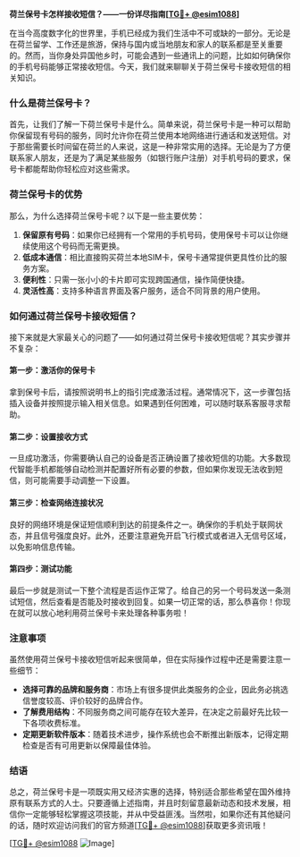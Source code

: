 **荷兰保号卡怎样接收短信？——一份详尽指南[[TG💪+ @esim1088](https://t.me/s/esim1088)]**

在当今高度数字化的世界里，手机已经成为我们生活中不可或缺的一部分。无论是在荷兰留学、工作还是旅游，保持与国内或当地朋友和家人的联系都是至关重要的。然而，当你身处异国他乡时，可能会遇到一些通讯上的问题，比如如何确保你的手机号码能够正常接收短信。今天，我们就来聊聊关于荷兰保号卡接收短信的相关知识。

### 什么是荷兰保号卡？

首先，让我们了解一下荷兰保号卡是什么。简单来说，荷兰保号卡是一种可以帮助你保留现有号码的服务，同时允许你在荷兰使用本地网络进行通话和发送短信。对于那些需要长时间留在荷兰的人来说，这是一种非常实用的选择。无论是为了方便联系家人朋友，还是为了满足某些服务（如银行账户注册）对手机号码的要求，保号卡都能帮助你轻松应对这些需求。

### 荷兰保号卡的优势

那么，为什么选择荷兰保号卡呢？以下是一些主要优势：

1. **保留原有号码**：如果你已经拥有一个常用的手机号码，使用保号卡可以让你继续使用这个号码而无需更换。
2. **低成本通信**：相比直接购买荷兰本地SIM卡，保号卡通常提供更具性价比的服务方案。
3. **便利性**：只需一张小小的卡片即可实现跨国通信，操作简便快捷。
4. **灵活性高**：支持多种语言界面及客户服务，适合不同背景的用户使用。

### 如何通过荷兰保号卡接收短信？

接下来就是大家最关心的问题了——如何通过荷兰保号卡接收短信呢？其实步骤并不复杂：

#### 第一步：激活你的保号卡
拿到保号卡后，请按照说明书上的指引完成激活过程。通常情况下，这一步骤包括插入设备并按照提示输入相关信息。如果遇到任何困难，可以随时联系客服寻求帮助。

#### 第二步：设置接收方式
一旦成功激活，你需要确认自己的设备是否正确设置了接收短信的功能。大多数现代智能手机都能够自动检测并配置好所有必要的参数，但如果你发现无法收到短信，则可能需要手动调整一下设置。

#### 第三步：检查网络连接状况
良好的网络环境是保证短信顺利到达的前提条件之一。确保你的手机处于联网状态，并且信号强度良好。此外，还要注意避免开启飞行模式或者进入无信号区域，以免影响信息传输。

#### 第四步：测试功能
最后一步就是测试一下整个流程是否运作正常了。给自己的另一个号码发送一条测试短信，然后查看是否能及时接收到回复。如果一切正常的话，那么恭喜你！你现在就可以放心地利用荷兰保号卡来处理各种事务啦！

### 注意事项

虽然使用荷兰保号卡接收短信听起来很简单，但在实际操作过程中还是需要注意一些细节：

- **选择可靠的品牌和服务商**：市场上有很多提供此类服务的企业，因此务必挑选信誉度较高、评价较好的品牌合作。
- **了解费用结构**：不同服务商之间可能存在较大差异，在决定之前最好先比较一下各项收费标准。
- **定期更新软件版本**：随着技术进步，操作系统也会不断推出新版本，记得定期检查是否有可用更新以保障最佳体验。

### 结语

总之，荷兰保号卡是一项既实用又经济实惠的选择，特别适合那些希望在国外维持原有联系方式的人士。只要遵循上述指南，并且时刻留意最新动态和技术发展，相信你一定能够轻松掌握这项技能，并从中受益匪浅。当然啦，如果你还有其他疑问的话，随时欢迎访问我们的官方频道[[TG💪+ @esim1088](https://t.me/s/esim1088)]获取更多资讯哦！

[[TG💪+ @esim1088](https://t.me/s/esim1088) ![Image](https://i.postimg.cc/4NQfJmqS/Snipaste-2025-05-13-00-14-12.png)]